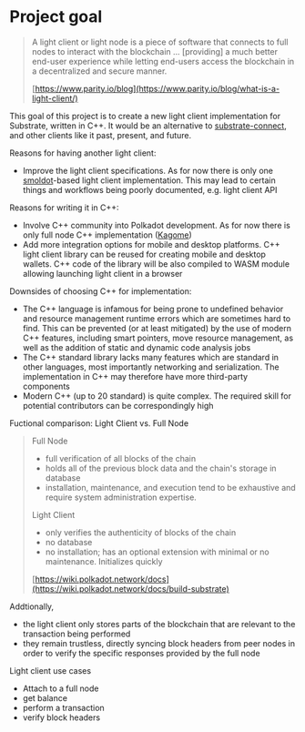 # Project goal

> A light client or light node is a piece of software that connects to full nodes to interact with the blockchain ... [providing] a much better end-user experience while letting end-users access the blockchain in a decentralized and secure manner.
>
> [https://www.parity.io/blog](https://www.parity.io/blog/what-is-a-light-client/)

This goal of this project is to create a new light client implementation for Substrate, written in C++. It would be an alternative to [substrate-connect](https://wiki.polkadot.network/docs/build-substrate), and other clients like it past, present, and future.

Reasons for having another light client:

- Improve the light client specifications. As for now there is only one [smoldot](https://github.com/paritytech/smoldot)-based light client implementation. This may lead to certain things and workflows being poorly documented, e.g. light client API

Reasons for writing it in C++:
- Involve C++ community into Polkadot development. As for now there is only full node C++ implementation ([Kagome](https://github.com/soramitsu/kagome))
- Add more integration options for mobile and desktop platforms. C++ light client library can be reused for creating mobile and desktop wallets. C++ code of the library will be also compiled to WASM module allowing launching light client in a browser

Downsides of choosing C++ for implementation:
- The C++ language is infamous for being prone to undefined behavior and resource management runtime errors which are sometimes hard to find. This can be prevented (or at least mitigated) by the use of modern C++ features, including smart pointers, move resource management, as well as the addition of static and dynamic code analysis jobs
- The C++ standard library lacks many features which are standard in other languages, most importantly networking and serialization. The implementation in C++ may therefore have more third-party components
- Modern C++ (up to 20 standard) is quite complex. The required skill for potential contributors can be correspondingly high

Fuctional comparison: Light Client vs. Full Node
> Full Node
> - full verification of all blocks of the chain
> - holds all of the previous block data and the chain's storage in database
> - installation, maintenance, and execution tend to be exhaustive and require system administration expertise.
>
> Light Client
> - only verifies the authenticity of blocks of the chain
> - no database
> - no installation; has an optional extension with minimal or no maintenance. Initializes quickly
>
> [https://wiki.polkadot.network/docs](https://wiki.polkadot.network/docs/build-substrate)

Addtionally,
- the light client only stores parts of the blockchain that are relevant to the transaction being performed
- they remain trustless, directly syncing block headers from peer nodes in order to verify the specific responses provided by the full node

Light client use cases
- Attach to a full node
- get balance
- perform a transaction
- verify block headers

